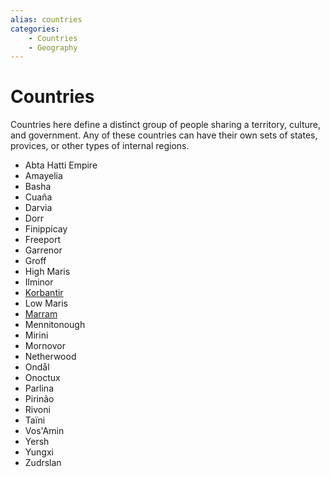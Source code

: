 ```yaml
---
alias: countries
categories:
    - Countries
    - Geography
---
```

# Countries

Countries here define a distinct group of people sharing a territory, culture, and government. Any of these countries can have their own sets of states, provices, or other types of internal regions.

* Abta Hatti Empire
* Amayelia
* Basha
* Cuaña
* Darvia
* Dorr
* Finippicay
* Freeport
* Garrenor
* Groff
* High Maris
* Ilminor
* [Korbantir](countries/korbantir.md)
* Low Maris
* [Marram](countries/marram.md)
* Mennitonough
* Mirini
* Mornovor
* Netherwood
* Ondål
* Onoctux
* Parlina
* Pirinão
* Rivoni
* Taïni
* Vos'Amin
* Yersh
* Yungxi
* Zudrslan

